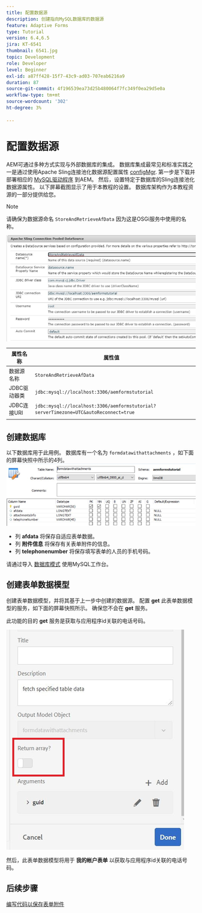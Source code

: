 ```yaml
---
title: 配置数据源
description: 创建指向MySQL数据库的数据源
feature: Adaptive Forms
type: Tutorial
version: 6.4,6.5
jira: KT-6541
thumbnail: 6541.jpg
topic: Development
role: Developer
level: Beginner
exl-id: a87ff428-15f7-43c9-ad03-707eab6216a9
duration: 87
source-git-commit: 4f196539ea73d25b480064f7fc349f0ea29d5e0a
workflow-type: tm+mt
source-wordcount: '302'
ht-degree: 3%

---
```


# 配置数据源

AEM可通过多种方式实现与外部数据库的集成。 数据库集成最常见和标准实践之一是通过使用Apache Sling连接池化数据源配置属性 [configMgr](http://localhost:4502/system/console/configMgr).
第一步是下载并部署相应的 [MySQL驱动程序](https://mvnrepository.com/artifact/mysql/mysql-connector-java) 到AEM。
然后，设置特定于数据库的Sling连接池化数据源属性。 以下屏幕截图显示了用于本教程的设置。 数据库架构作为本教程资源的一部分提供给您。

>[!NOTE]
>请确保为数据源命名 `StoreAndRetrieveAfData` 因为这是OSGi服务中使用的名称。


![数据源](assets/data-source.JPG)

| 属性名称 | 属性值 |   |
|---------------------|------------------------------------------------------------------------------------|---|
| 数据源名称 | `StoreAndRetrieveAfData` |   |
| JDBC驱动器类 | `jdbc:mysql://localhost:3306/aemformstutorial` |   |
| JDBC连接URI | `jdbc:mysql://localhost:3306/aemformstutorial?serverTimezone=UTC&autoReconnect=true` |   |
|                     |                                                                                    |   |


## 创建数据库


以下数据库用于此用例。 数据库有一个名为 `formdatawithattachments` ，如下面的屏幕快照中所示的4列。
![数据库](assets/table-schema.JPG)

* 列 **afdata** 将保存自适应表单数据。
* 列 **附件信息** 将保存有关表单附件的信息。
* 列 **telephonenumber** 将保存填写表单的人员的手机号码。

请通过导入 [数据库模式](assets/data-base-schema.sql)
使用MySQL工作台。

## 创建表单数据模型

创建表单数据模型，并将其基于上一步中创建的数据源。
配置 **get** 此表单数据模型的服务，如下面的屏幕快照所示。
确保您不会在 **get** 服务。

此功能的目的 **get** 服务是获取与应用程序id关联的电话号码。

![get-service](assets/get-service.JPG)

然后，此表单数据模型将用于 **我的帐户表单** 以获取与应用程序id关联的电话号码。

## 后续步骤

[编写代码以保存表单附件](./store-form-attachments.md)
